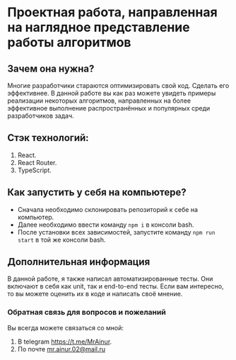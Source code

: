 # Проектная работа, направленная на наглядное представление работы алгоритмов

## Зачем она нужна?
Многие разработчики стараются оптимизировать свой код. Сделать его эффективнее.
В данной работе вы как раз можете увидеть примеры реализации некоторых алгоритмов,
направленных на более эффективное выполнение распространённых и популярных среди разработчиков задач.

## Стэк технологий:
1. React.
2. React Router.
3. TypeScript.

## Как запустить у себя на компьютере?
- Сначала необходимо склонировать репозиторий к себе на компьютер.
- Далее необходимо ввести команду `npm i` в консоли bash.
- После установки всех зависимостей, запустите команду `npm run start` в той же консоли bash.

## Дополнительная информация
В данной работе, я также написал автоматизированные тесты. 
Они включают в себя как unit, так и end-to-end тесты. 
Если вам интересно, то вы можете оценить их в коде и написать своё мнение.

### Обратная связь для вопросов и пожеланий
Вы всегда можете связаться со мной:
1. В telegram <https://t.me/MrAinur>.
2. По почте mr.ainur.02@mail.ru
